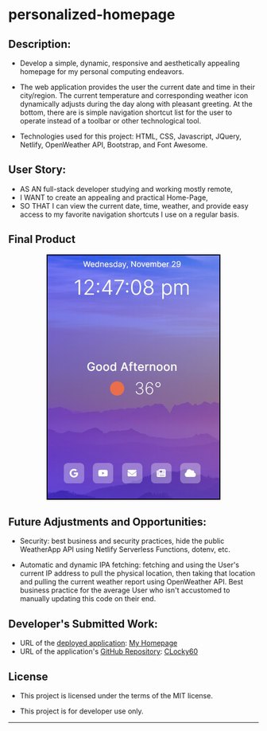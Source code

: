 # personalized-homepage

## Description:

- Develop a simple, dynamic, responsive and aesthetically appealing homepage for my personal computing endeavors.

- The web application provides the user the current date and time in their city/region. The current temperature and corresponding weather icon dynamically adjusts during the day along with pleasant greeting. At the bottom, there are is simple navigation shortcut list for the user to operate instead of a toolbar or other technological tool.

- Technologies used for this project: HTML, CSS, Javascript, JQuery, Netlify, OpenWeather API, Bootstrap, and Font Awesome.

## User Story:

- AS AN full-stack developer studying and working mostly remote,
- I WANT to create an appealing and practical Home-Page,
- SO THAT I can view the current date, time, weather, and provide easy access to my favorite navigation shortcuts I use on a regular basis.

## Final Product

<p align="center">
  <img src="./images/../public/images/My-homepage-card.jpg" width="350" title="hover text">
</p>

## Future Adjustments and Opportunities:

- Security: best business and security practices, hide the public WeatherApp API using Netlify Serverless Functions, dotenv, etc.

- Automatic and dynamic IPA fetching: fetching and using the User's current IP address to pull the physical location, then taking that location and pulling the current weather report using OpenWeather API. Best business practice for the average User who isn't accustomed to manually updating this code on their end.

## Developer's Submitted Work:

- URL of the <u>deployed application</u>: <a href="https://my-hompage2.netlify.app/" target="_blank" rel="noopener noreferrer">My Homepage</a>
- URL of the application's <u>GitHub Repository</u>: [CLocky60](#)

## License

- This project is licensed under the terms of the MIT license.

- This project is for developer use only.

---
